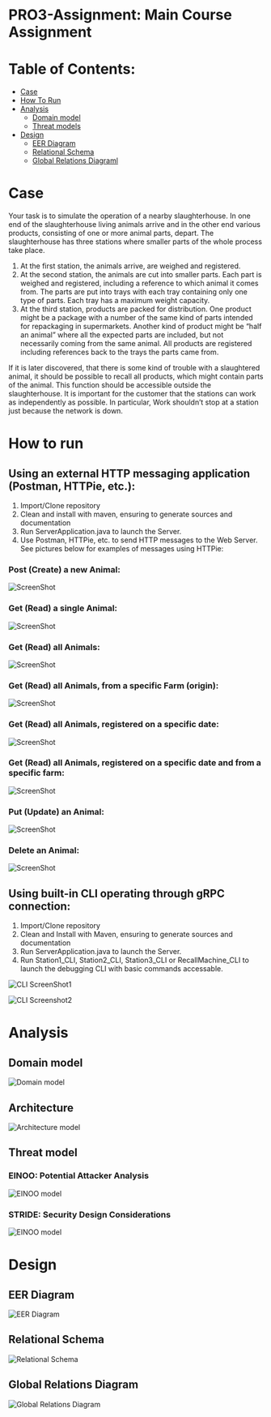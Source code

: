 # PRO3-Assignment: Main Course Assignment

# Table of Contents:

 - [Case](#Case)
 - [How To Run](#How-to-run)
 - [Analysis](#Analysis)
   - [Domain model](#Domain-Model)
   - [Threat models](##Threat-model)
  - [Design](#Design)
    - [EER Diagram](#EER-Diagram)
    - [Relational Schema](#Relational-Schema)
    - [Global Relations Diagraml](#Global-Relations-Diagram)

# Case
Your task is to simulate the operation of a nearby slaughterhouse. In one end of the slaughterhouse living animals arrive and in the other end various products, consisting of one or more animal parts, depart. The slaughterhouse has three stations where smaller parts of the whole process take place.
1.	At the first station, the animals arrive, are weighed and registered.
3.	At the second station, the animals are cut into smaller parts. Each part is weighed and registered, including a reference to which animal it comes from.
The parts are put into trays with each tray containing only one type of parts. Each tray has a maximum weight capacity.
4. At the third station, products are packed for distribution. One product might be a package with a number of the same kind of parts intended for repackaging in supermarkets. Another kind of product might be “half an animal” where all the expected parts are included, but not necessarily coming from the same animal. All products are registered including references back to the trays the parts came from.

If it is later discovered, that there is some kind of trouble with a slaughtered animal, it should be possible to recall all products, which might contain parts of the animal. This function should be accessible outside the slaughterhouse.
It is important for the customer that the stations can work as independently as possible. In particular, Work shouldn’t stop at a station just because the network is down.

# How to run

## Using an external HTTP messaging application (Postman, HTTPie, etc.):
1. Import/Clone repository
2. Clean and install with maven, ensuring to generate sources and documentation
3. Run ServerApplication.java to launch the Server.
4. Use Postman, HTTPie, etc. to send HTTP messages to the Web Server. See pictures below for examples of messages using HTTPie:


### Post (Create) a new Animal:

![ScreenShot](Development%20Documents%20(UML%2C%20etc)/http_postNewAnimalQuery.jpg)


### Get (Read) a single Animal:

![ScreenShot](Development%20Documents%20(UML%2C%20etc)/http_getSingleAnimalById.jpg)


### Get (Read) all Animals:

![ScreenShot](Development%20Documents%20(UML%2C%20etc)/http_getAllAnimalsQuery.jpg)


### Get (Read) all Animals, from a specific Farm (origin):

![ScreenShot](Development%20Documents%20(UML%2C%20etc)/http_getAllAnimalsFromSpecifiedFarmQuery.jpg)


### Get (Read) all Animals, registered on a specific date:

![ScreenShot](Development%20Documents%20(UML%2C%20etc)/http_getAllAnimalsFromSpecifiedDateQuery.jpg)


### Get (Read) all Animals, registered on a specific date and from a specific farm:

![ScreenShot](Development%20Documents%20(UML%2C%20etc)/http_getAllAnimalsFromSpecifiedFarmAtSpecifiedDateQuery.jpg)


### Put (Update) an Animal:

![ScreenShot](Development%20Documents%20(UML%2C%20etc)/http_putUpdatedAnimalQuery.jpg)


### Delete an Animal:

![ScreenShot](Development%20Documents%20(UML%2C%20etc)/http_deleteAnimalQuery.jpg)


## Using built-in CLI operating through gRPC connection:
1. Import/Clone repository
2. Clean and Install with Maven, ensuring to generate sources and documentation
3. Run ServerApplication.java to launch the Server.
4. Run Station1_CLI, Station2_CLI, Station3_CLI or RecallMachine_CLI to launch the debugging CLI with basic commands accessable.

![CLI ScreenShot1](Development%20Documents%20(UML%2C%20etc)/Station4_CLI.png)

![CLI Screenshot2](Development%20Documents%20(UML%2C%20etc)/Station1_CLI.png)


# Analysis

## Domain model

![Domain model](Development%20Documents%20(UML%2C%20etc)/domain-model.svg)

## Architecture
![Architecture model](Development%20Documents%20(UML%2C%20etc)/architecture-model.svg)

## Threat model
### EINOO: Potential Attacker Analysis

![EINOO model](Development%20Documents%20(UML%2C%20etc)/EINOO-Threat-Model.png)

### STRIDE: Security Design Considerations

![EINOO model](Development%20Documents%20(UML%2C%20etc)/STRIDE-Threat-Model.png)


# Design

## EER Diagram

![EER Diagram](Development%20Documents%20(UML%2C%20etc)/eer-diagram.svg)

## Relational Schema

![Relational Schema](Development%20Documents%20(UML%2C%20etc)/relational-schema.png)

## Global Relations Diagram

![Global Relations Diagram](Development%20Documents%20(UML%2C%20etc)/grd-diagram.svg)
